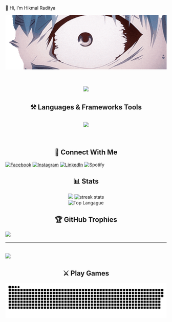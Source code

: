  👋 Hi, I’m Hikmal Raditya
 
![Jenengmu](/assets/ezgif.com-resize.gif)

<h1 align="center">
    <img src="https://readme-typing-svg.herokuapp.com/?font=Righteous&size=35&center=true&vCenter=true&width=500&height=70&duration=4000&lines=Hi+There!+👋;+I'm+Hikmal+Raditya!;" />
</h1>
<h2 align="center">⚒️ Languages & Frameworks Tools </h2>
<br/>
<div align="center">
    <img src="https://skillicons.dev/icons?i=bootstrap,html,css,vscode,github,sublime,git,javascript,kotlin,cpp,mysql,php,nodejs,bun,tailwind,react,express&perline=8" />
    <br>

</div>
</div>
<br> <br>

<h2 align="center">🔗 Connect With Me</h2>

[![Facebook](https://img.shields.io/badge/Facebook-%231877F2.svg?logo=Facebook&logoColor=white)](https://facebook.com/https://www.facebook.com/hikmal.raditya.73) [![Instagram](https://img.shields.io/badge/Instagram-%23E4405F.svg?logo=Instagram&logoColor=white)](https://instagram.com/https://www.instagram.com/hikmalrdtya?igsh=NXd4OHY2OXByaTk=) [![LinkedIn](https://img.shields.io/badge/LinkedIn-%230077B5.svg?logo=linkedin&logoColor=white)](https://linkedin.com/in/https://www.linkedin.com/in/hikmal-raditya-887436321) 
![Spotify](https://img.shields.io/badge/Spotify-1ED760?&style=for-the-badge&logo=spotify&logoColor=white)

<h2 align="center">📊 Stats</h2>
<div align=center>
<img width=390 src="https://github-readme-stats.vercel.app/api?username=hikmalrdtya&show_icons=true&theme=radical"/>
<img width=390 src="https://github-readme-streak-stats-salesp07.vercel.app/?user=hikmalrdtya&count_private=true&theme=radical&border_radius=10" alt="streak stats"/>
<br>
<img width=325 align="center" alt="Top Langague" src="https://github-readme-stats.vercel.app/api/top-langs/?username=hikmalrdtya&layout=compact&theme=radical"/>
</div>

<h2 align="center">🏆 GitHub Trophies</h2> 

![](https://github-profile-trophy.vercel.app/?username=hikmalrdtya&theme=radical&no-frame=false&no-bg=true&margin-w=4)

---
[![](https://visitcount.itsvg.in/api?id=hikmalrdtya&icon=0&color=0)](https://visitcount.itsvg.in)
---

<h2 align="center">⚔️ Play Games</h2> 

<img src="https://raw.githubusercontent.com/hikmalrdtya/hikmalrdtya/output/snake.svg" alt="Snake animation" />
